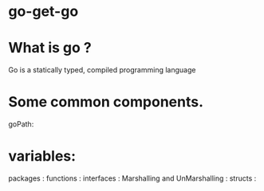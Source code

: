 # go-get-go

# What is go ?
Go is a statically typed, compiled programming language

# Some common components.
goPath:

# variables:
packages :
functions :
interfaces :
Marshalling and UnMarshalling :
structs :
